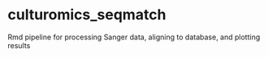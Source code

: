 # culturomics_seqmatch
Rmd pipeline for processing Sanger data, aligning to database, and plotting results
